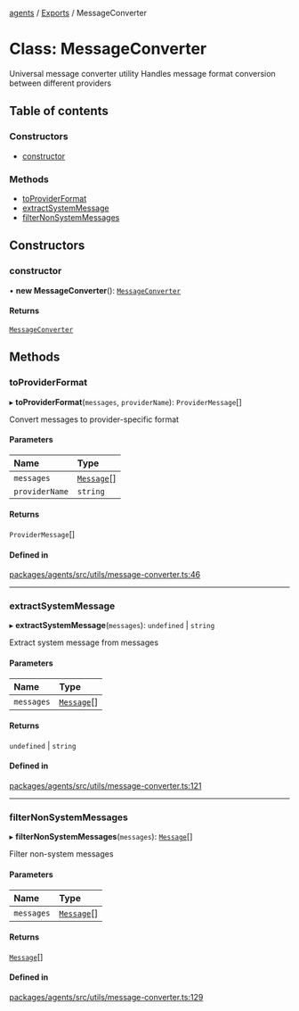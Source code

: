 <!-- 
 ⚠️  AUTO-GENERATED FILE - DO NOT EDIT MANUALLY
 This file is automatically generated by scripts/docs-generator.js
 To make changes, edit the source TypeScript files or update the generator script
-->

[agents](../../) / [Exports](../modules) / MessageConverter

# Class: MessageConverter

Universal message converter utility
Handles message format conversion between different providers

## Table of contents

### Constructors

- [constructor](MessageConverter#constructor)

### Methods

- [toProviderFormat](MessageConverter#toproviderformat)
- [extractSystemMessage](MessageConverter#extractsystemmessage)
- [filterNonSystemMessages](MessageConverter#filternonsystemmessages)

## Constructors

### constructor

• **new MessageConverter**(): [`MessageConverter`](MessageConverter)

#### Returns

[`MessageConverter`](MessageConverter)

## Methods

### toProviderFormat

▸ **toProviderFormat**(`messages`, `providerName`): `ProviderMessage`[]

Convert messages to provider-specific format

#### Parameters

| Name | Type |
| :------ | :------ |
| `messages` | [`Message`](../modules#message)[] |
| `providerName` | `string` |

#### Returns

`ProviderMessage`[]

#### Defined in

[packages/agents/src/utils/message-converter.ts:46](https://github.com/woojubb/robota/blob/d84cd2e1e6915e9f7e9aff8f9b06df02e55c139b/packages/agents/src/utils/message-converter.ts#L46)

___

### extractSystemMessage

▸ **extractSystemMessage**(`messages`): `undefined` \| `string`

Extract system message from messages

#### Parameters

| Name | Type |
| :------ | :------ |
| `messages` | [`Message`](../modules#message)[] |

#### Returns

`undefined` \| `string`

#### Defined in

[packages/agents/src/utils/message-converter.ts:121](https://github.com/woojubb/robota/blob/d84cd2e1e6915e9f7e9aff8f9b06df02e55c139b/packages/agents/src/utils/message-converter.ts#L121)

___

### filterNonSystemMessages

▸ **filterNonSystemMessages**(`messages`): [`Message`](../modules#message)[]

Filter non-system messages

#### Parameters

| Name | Type |
| :------ | :------ |
| `messages` | [`Message`](../modules#message)[] |

#### Returns

[`Message`](../modules#message)[]

#### Defined in

[packages/agents/src/utils/message-converter.ts:129](https://github.com/woojubb/robota/blob/d84cd2e1e6915e9f7e9aff8f9b06df02e55c139b/packages/agents/src/utils/message-converter.ts#L129)
